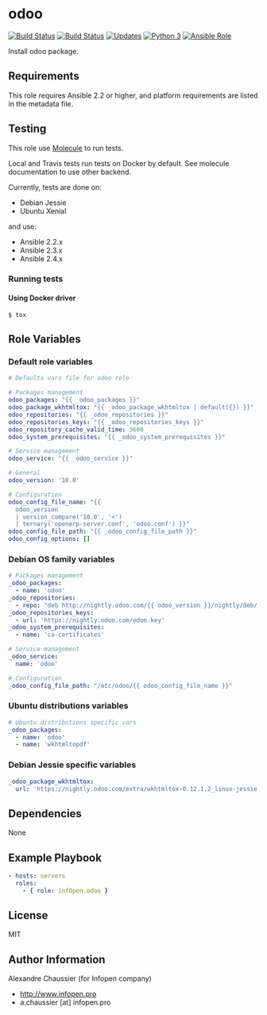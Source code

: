 # odoo

[![Build Status](https://img.shields.io/travis/infOpen/ansible-role-odoo/master.svg?label=travis_master)](https://travis-ci.org/infOpen/ansible-role-odoo)
[![Build Status](https://img.shields.io/travis/infOpen/ansible-role-odoo/develop.svg?label=travis_develop)](https://travis-ci.org/infOpen/ansible-role-odoo)
[![Updates](https://pyup.io/repos/github/infOpen/ansible-role-odoo/shield.svg)](https://pyup.io/repos/github/infOpen/ansible-role-odoo/)
[![Python 3](https://pyup.io/repos/github/infOpen/ansible-role-odoo/python-3-shield.svg)](https://pyup.io/repos/github/infOpen/ansible-role-odoo/)
[![Ansible Role](https://img.shields.io/ansible/role/17841.svg)](https://galaxy.ansible.com/infOpen/odoo/)

Install odoo package.

## Requirements

This role requires Ansible 2.2 or higher,
and platform requirements are listed in the metadata file.

## Testing

This role use [Molecule](https://github.com/metacloud/molecule/) to run tests.

Local and Travis tests run tests on Docker by default.
See molecule documentation to use other backend.

Currently, tests are done on:
- Debian Jessie
- Ubuntu Xenial

and use:
- Ansible 2.2.x
- Ansible 2.3.x
- Ansible 2.4.x

### Running tests

#### Using Docker driver

```
$ tox
```

## Role Variables

### Default role variables

``` yaml
# Defaults vars file for odoo role

# Packages management
odoo_packages: "{{ _odoo_packages }}"
odoo_package_wkhtmltox: "{{ _odoo_package_wkhtmltox | default({}) }}"
odoo_repositories: "{{ _odoo_repositories }}"
odoo_repositories_keys: "{{ _odoo_repositories_keys }}"
odoo_repository_cache_valid_time: 3600
odoo_system_prerequisites: "{{ _odoo_system_prerequisites }}"

# Service management
odoo_service: "{{ _odoo_service }}"

# General
odoo_version: '10.0'

# Configuration
odoo_config_file_name: "{{
  odoo_version
  | version_compare('10.0', '<')
  | ternary('openerp-server.conf', 'odoo.conf') }}"
odoo_config_file_path: "{{ _odoo_config_file_path }}"
odoo_config_options: []
```

### Debian OS family variables

``` yaml
# Packages management
_odoo_packages:
  - name: 'odoo'
_odoo_repositories:
  - repo: "deb http://nightly.odoo.com/{{ odoo_version }}/nightly/deb/ ./"
_odoo_repositories_keys:
  - url: 'https://nightly.odoo.com/odoo.key'
_odoo_system_prerequisites:
  - name: 'ca-certificates'

# Service management
_odoo_service:
  name: 'odoo'

# Configuration
_odoo_config_file_path: "/etc/odoo/{{ odoo_config_file_name }}"
```

### Ubuntu distributions variables

``` yaml
# Ubuntu distributions specific vars
_odoo_packages:
  - name: 'odoo'
  - name: 'wkhtmltopdf'
```

### Debian Jessie specific variables

``` yaml
_odoo_package_wkhtmltox:
  url: 'https://nightly.odoo.com/extra/wkhtmltox-0.12.1.2_linux-jessie-amd64.deb'
```

## Dependencies

None

## Example Playbook

``` yaml
- hosts: servers
  roles:
    - { role: infOpen.odoo }
```

## License

MIT

## Author Information

Alexandre Chaussier (for Infopen company)
- http://www.infopen.pro
- a.chaussier [at] infopen.pro
